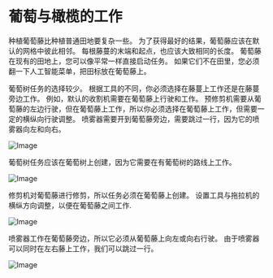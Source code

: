 # 葡萄与橄榄的工作


种植葡萄藤比种植普通田地要复杂一些。
为了获得最好的结果，葡萄藤应该在默认的网格中彼此相邻。
每根藤蔓的末端和起点，也应该大致相同的长度。
葡萄藤在现有的田地上，您可以像平常一样直接启动任务。
如果它们不在田里，您必须翻一下人工智能菜单，把田标放在葡萄藤上。



葡萄树任务的选择较少。
根据工具的不同，你必须选择在藤蔓上工作还是在藤蔓旁边工作。
例如，默认的收割机需要在葡萄藤上行驶和工作。
     预修剪机需要从葡萄藤的左边行驶，但在葡萄藤上工作，所以你必须选择在葡萄藤上工作，但需要一定的横纵向行驶调整。
     喷雾器需要开到葡萄藤旁边，需要跳过一行，因为它的喷雾器向左和向右。


![Image](/home/runner/work/CourseplayHelp/CourseplayHelp/translation_data/vineworkgen_0_0_765_510.png)


葡萄树任务应该在葡萄树上创建，因为它需要在有葡萄树的路线上工作。


![Image](/home/runner/work/CourseplayHelp/CourseplayHelp/translation_data/vineworkharvest_0_0_765_510.png)


修剪机对葡萄藤进行修剪，所以任务必须在葡萄藤上创建。
设置工具与拖拉机的横纵方向调整，以便在葡萄藤之间工作.


![Image](/home/runner/work/CourseplayHelp/CourseplayHelp/translation_data/vineworkpruner_0_0_765_510.png)


喷雾器工作在葡萄藤旁边，所以它必须从葡萄藤上向左或向右行驶。
由于喷雾器可以同时在左右藤上工作，我们可以跳过一行。


![Image](/home/runner/work/CourseplayHelp/CourseplayHelp/translation_data/vineworkspray_0_0_765_510.png)

